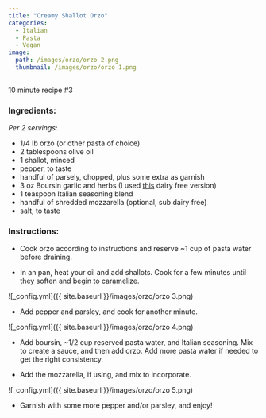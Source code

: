 ```yaml
---
title: "Creamy Shallot Orzo"
categories:
  - Italian
  - Pasta
  - Vegan
image:
  path: /images/orzo/orzo 2.png
  thumbnail: /images/orzo/orzo 1.png
---
```


10 minute recipe #3

### Ingredients:

_Per 2 servings:_

* 1/4 lb orzo (or other pasta of choice)
* 2 tablespoons olive oil
* 1 shallot, minced
* pepper, to taste
* handful of parsely, chopped, plus some extra as garnish
* 3 oz Boursin garlic and herbs (I used [this](https://www.boursin.com/product/boursin-dairy-free/) dairy free version)
* 1 teaspoon Italian seasoning blend
* handful of shredded mozzarella (optional, sub dairy free)
* salt, to taste

### Instructions:

* Cook orzo according to instructions and reserve ~1 cup of pasta water before draining.

* In an pan, heat your oil and add shallots. Cook for a few minutes until they soften and begin to caramelize.

![_config.yml]({{ site.baseurl }}/images/orzo/orzo 3.png)

* Add pepper and parsley, and cook for another minute.

![_config.yml]({{ site.baseurl }}/images/orzo/orzo 4.png)

* Add boursin, ~1/2 cup reserved pasta water, and Italian seasoning. Mix to create a sauce, and then add orzo. Add more pasta water if needed to get the right consistency.

* Add the mozzarella, if using, and mix to incorporate.

![_config.yml]({{ site.baseurl }}/images/orzo/orzo 5.png)

* Garnish with some more pepper and/or parsley, and enjoy!
